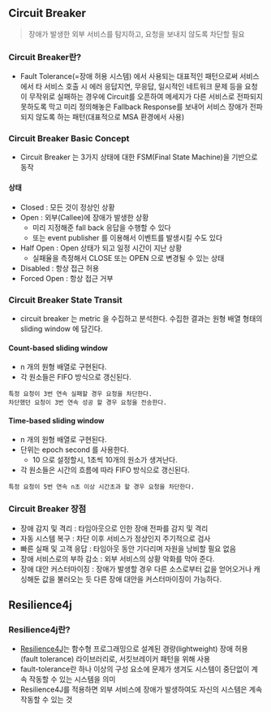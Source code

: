 ## Circuit Breaker
> 장애가 발생한 외부 서비스를 탐지하고, 요청을 보내지 않도록 차단할 필요

### Circuit Breaker란?
- Fault Tolerance(=장애 허용 시스템) 에서 사용되는 대표적인 패턴으로써 서비스에서 타 서비스 호출 시 에러 응답지연, 무응답, 일시적인 네트워크 문제 등을 요청이 무작위로 실패하는 경우에 Circuit를 오픈하여 메세지가 다른 서비스로 전파되지 못하도록 막고 미리 정의해놓은 Fallback Response를 보내어 서비스 장애가 전파되지 않도록 하는 패턴(대표적으로 MSA 환경에서 사용)

### Circuit Breaker Basic Concept
- Circuit Breaker 는 3가지 상태에 대한 FSM(Final State Machine)을 기반으로 동작
#### 상태
- Closed : 모든 것이 정상인 상황
- Open : 외부(Callee)에 장애가 발생한 상황
	- 미리 지정해준 fall back 응답을 수행할 수 있다
	- 또는 event publisher 를 이용해서 이벤트를 발생시킬 수도 있다
- Half Open : Open 상태가 되고 일정 시간이 지난 상황
	- 실패율을 측정해서 CLOSE 또는 OPEN 으로 변경될 수 있는 상태
- Disabled : 항상 접근 허용
- Forced Open : 항상 접근 거부

### Circuit Breaker State Transit
- circuit breaker 는 metric 을 수집하고 분석한다. 수집한 결과는 원형 배열 형태의 sliding window 에 담긴다.
#### Count-based sliding window
- n 개의 원형 배열로 구현된다.
- 각 원소들은 FIFO 방식으로 갱신된다.
```
특정 요청이 3번 연속 실패할 경우 요청을 차단한다.
차단했던 요청이 3번 연속 성공 할 경우 요청을 전송한다.
```
#### Time-based sliding window
- n 개의 원형 배열로 구현된다.
- 단위는 epoch second 를 사용한다.
    - 10 으로 설정할시, 1초씩 10개의 원소가 생겨난다.
- 각 원소들은 시간의 흐름에 따라 FIFO 방식으로 갱신된다.
```
특정 요청이 5번 연속 n초 이상 시간초과 할 경우 요청을 차단한다.
```

### Circuit Breaker 장점
- 장애 감지 및 격리 : 타임아웃으로 인한 장애 전파를 감지 및 격리
- 자동 시스템 복구 : 차단 이후 서비스가 정상인지 주기적으로 검사
- 빠른 실패 및 고객 응답 : 타임아웃 동안 기다리며 자원을 낭비할 필요 없음
- 장애 서비스로의 부하 감소 : 외부 서비스의 상황 악화를 막아 준다.
- 장애 대안 커스터마이징 : 장애가 발생할 경우 다른 소스로부터 값을 얻어오거나 캐싱해둔 값을 불러오는 듯 다른 장애 대안을 커스터마이징이 가능하다.
## Resilience4j
### Resilience4j란?
- [Resilience4J](https://resilience4j.readme.io/docs)는 함수형 프로그래밍으로 설계된 경량(lightweight) 장애 허용(fault tolerance) 라이브러리로, 서킷브레이커 패턴을 위해 사용
- fault-tolerance란 하나 이상의 구성 요소에 문제가 생겨도 시스템이 중단없이 계속 작동할 수 있는 시스템을 의미
- Resilience4J를 적용하면 외부 서비스에 장애가 발생하여도 자신의 시스템은 계속 작동할 수 있는 것